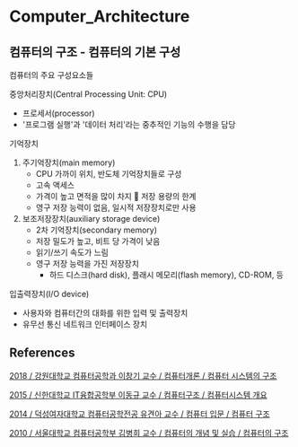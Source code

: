 # Computer_Architecture

## 컴퓨터의 구조 - 컴퓨터의 기본 구성

컴퓨터의 주요 구성요소들 

중앙처리장치(Central Processing Unit: CPU)

- 프로세서(processor)
- '프로그램 실행'과 '데이터 처리'라는 중추적인 기능의 수행을 담당

기억장치

1) 주기억장치(main memory)
   - CPU 가까이 위치, 반도체 기억장치들로 구성
   - 고속 액세스
   - 가격이 높고 면적을 많이 차지  저장 용량의 한계
   - 영구 저장 능력이 없음, 일시적 저장장치로만 사용
2) 보조저장장치(auxiliary storage device)
   - 2차 기억장치(secondary memory)
   - 저장 밀도가 높고, 비트 당 가격이 낮음
   - 읽기/쓰기 속도가 느림
   - 영구 저장 능력을 가진 저장장치
     - 하드 디스크(hard disk), 플래시 메모리(flash memory), CD-ROM, 등

입출력장치(I/O device)

- 사용자와 컴퓨터간의 대화를 위한 입력 및 출력장치
- 유무선 통신 네트워크 인터페이스 장치

## References

[2018 / 강원대학교 컴퓨터공학과 이창기 교수 / 컴퓨터개론 / 컴퓨터 시스템의 구조](https://cs.kangwon.ac.kr/~leeck/intro_computer/IC_03.pdf)

[2015 / 신한대학교 IT융합공학부 이동규 교수 / 컴퓨터구조 / 컴퓨터시스템 개요](http://contents.kocw.or.kr/KOCW/document/2015/shinhan/leedonggyu/1.pdf)

[2014 / 덕성여자대학교 컴퓨터공학전공 유견아 교수 / 컴퓨터 입문 / 컴퓨터 구조](http://contents.kocw.or.kr/KOCW/document/2014/deoksung/Yugyeona/3.pdf)

[2010 / 서울대학교 컴퓨터공학부 김병희 교수 / 컴퓨터의 개념 및 실습 / 컴퓨터의 구조](https://bi.snu.ac.kr/~bhkim/lectures/digi_com_10f_snu/02.Architecture.pdf)
